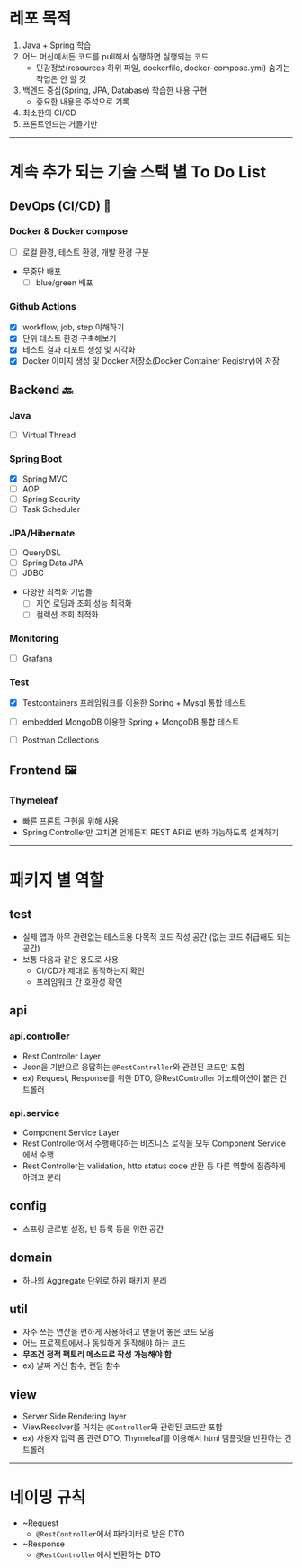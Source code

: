 # 레포 목적

1. Java + Spring 학습
2. 어느 머신에서든 코드를 pull해서 실행하면 실행되는 코드
    * 민감정보(resources 하위 파일, dockerfile, docker-compose.yml) 숨기는 작업은 안 할 것
3. 백엔드 중심(Spring, JPA, Database) 학습한 내용 구현
    * 중요한 내용은 주석으로 기록
4. 최소한의 CI/CD
5. 프론트엔드는 거들기만

---

# 계속 추가 되는 기술 스택 별 To Do List

## DevOps (CI/CD) 🧱

### Docker & Docker compose

- [ ] 로컬 환경, 테스트 환경, 개발 환경 구분
- 무중단 배포
    - [ ] blue/green 배포

### Github Actions

- [x] workflow, job, step 이해하기
- [x] 단위 테스트 환경 구축해보기
- [x] 테스트 결과 리포트 생성 및 시각화
- [x] Docker 이미지 생성 및 Docker 저장소(Docker Container Registry)에 저장

## Backend 🔙

### Java

- [ ] Virtual Thread

### Spring Boot

- [x] Spring MVC
- [ ] AOP
- [ ] Spring Security
- [ ] Task Scheduler

### JPA/Hibernate

- [ ] QueryDSL
- [ ] Spring Data JPA
- [ ] JDBC
- 다양한 최적화 기법들
    - [ ] 지연 로딩과 조회 성능 최적화
    - [ ] 컬렉션 조회 최적화

### Monitoring

- [ ] Grafana

### Test

- [x] Testcontainers 프레임워크를 이용한 Spring + Mysql 통합 테스트
- [ ] embedded MongoDB 이용한 Spring + MongoDB 통합 테스트

- [ ] Postman Collections

## Frontend 🖼️

### Thymeleaf

- 빠른 프론트 구현을 위해 사용
- Spring Controller만 고치면 언제든지 REST API로 변화 가능하도록 설계하기

---

# 패키지 별 역할

## test

* 실제 앱과 아무 관련없는 테스트용 다목적 코드 작성 공간 (없는 코드 취급해도 되는 공간)
* 보통 다음과 같은 용도로 사용
    * CI/CD가 제대로 동작하는지 확인
    * 프레임워크 간 호환성 확인

## api

### api.controller

* Rest Controller Layer
* Json을 기반으로 응답하는 `@RestController`와 관련된 코드만 포함
* ex) Request, Response를 위한 DTO, @RestController 어노테이션이 붙은 컨트롤러

### api.service

* Component Service Layer
* Rest Controller에서 수행해야하는 비즈니스 로직을 모두 Component Service에서 수행
* Rest Controller는 validation, http status code 반환 등 다른 역할에 집중하게 하려고 분리

## config

* 스프링 글로벌 설정, 빈 등록 등을 위한 공간

## domain

* 하나의 Aggregate 단위로 하위 패키지 분리

## util

* 자주 쓰는 연산을 편하게 사용하려고 만들어 놓은 코드 모음
* 어느 프로젝트에서나 동일하게 동작해야 하는 코드
* **무조건 정적 팩토리 메소드로 작성 가능해야 함**
* ex) 날짜 계산 함수, 랜덤 함수

## view

* Server Side Rendering layer
* ViewResolver를 거치는 `@Controller`와 관련된 코드만 포함
* ex) 사용자 입력 폼 관련 DTO, Thymeleaf를 이용해서 html 템플릿을 반환하는 컨트롤러

---

# 네이밍 규칙

* ~Request
    * `@RestController`에서 파라미터로 받은 DTO
* ~Response
    * `@RestController`에서 반환하는 DTO